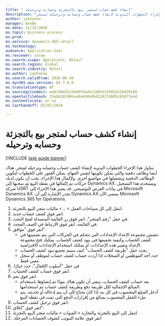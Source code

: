 ```yaml
--- 
title: " إنشاء كشف حساب لمتجر بيع بالتجزئة وحسابه وترحيله"
description: "يتناول هذا الإجراء الخطوات اليدوية لإنشاء كشف حساب وحسابه وترحيله لمتجر."
author: jashanno
manager: AnnBe
ms.date: 11/15/2016
ms.topic: business-process
ms.prod: 
ms.service: dynamics-365-retail
ms.technology: 
audience: Application User
ms.reviewer: josaw
ms.search.scope: Operations, Retail
ms.search.region: Global
ms.search.industry: Retail
ms.author: jashanno
ms.search.validFrom: 2016-06-30
ms.dyn365.ops.version: AX 7.0.0
ms.translationtype: HT
ms.sourcegitcommit: ea07d8e91c94d9fdad4c2d05533981e254420188
ms.openlocfilehash: 33ebb28196baa9ae944dbd124274b05cb587fea4
ms.contentlocale: ar-sa
ms.lasthandoff: 02/07/2018

---
```

# <a name="create-calculate-and-post-a-statement-for-a-retail-store"></a> إنشاء كشف حساب لمتجر بيع بالتجزئة وحسابه وترحيله

[!INCLUDE [task guide banner](../includes/task-guide-banner.md)]

يتناول هذا الإجراء الخطوات اليدوية لإنشاء كشف حساب وحسابه وترحيله لمتجر. هناك أيضا وظائف دفعية والتي يمكن تكوينها لنفس المهام. يمكن العثور على الخطوات لتكوين الوظائف الدفعية وتشغيلها في مواضيع أخرى. ولإكمال هذا الإجراء، يجب أن يكون لديك حركات تم إكمالها في نقطة البيع ثم سحبها إلى Dynamics AX. ويستخدم هذا التسجيل شركة USRT في بيانات العرض التوضيحي. قد يشير هذا الإجراء إلى Microsoft Dynamics AX. تجدر الإشارة إلى أن Dynamics AX يسمى الآن Microsoft Dynamics 365 for Operations.

1. انتقل إلى كل مساحات العمل > .. > ماليات متجر البيع بالتجزئة.
2. انقر فوق كشف حساب جديد.
3. في حقل "‏‫رقم المتجر‬"، انقر فوق زر القائمة المنسدلة لفتح البحث.
4. في القائمة، انقر فوق الارتباط في الصف المحدد.
5. انقر فوق "موافق".
    * تتضمن مجموعة الإعداد الإعدادات التي تتحكم في الحركات التي يتم تضمينها في كشف الحساب وكيفية تجميعها في بنود كشف الحساب. يمكنك فتح مجموعة الإعداد وتغيير هذه الإعدادات، أو يمكنك استخدام الإعدادات الافتراضية.  
    * يحدد حقل "‏‫طريقة كشف الحساب‬" كيف سيتم تجميع بنود كشف الحساب.  
    * حدد أحد الموظفين أو السجلات إذا أردت حساب كشف حساب لموظف أو سجل معين فقط.  
6. في حقل "‬‏‫أسلوب الإقفال"، حدد خيارًا.
7. انقر فوق حساب كشف الحساب.
8. انقر فوق نعم.
    * بعد حساب كشف الحساب، ينبغي أن تكون هناك بنودًا تم إنشاؤها باستخدام المبالغ الإجمالية لكل طريقة دفع وطريقة كشف حساب تم استخدامها.  
    * أدخل المبلغ المحسوب في كل بند إذا كان يحتاج إلى أن يتم إدخاله أو تحديثه. يتم ملء الحقل المحسوب بمبالغ من إقرارات الدفع التي تمت في نقطة البيع.  
9. انقر فوق ترحيل كشف الحساب.
10. انقر فوق "إغلاق".
11. انتقل إلى البيع بالتجزئة والتجارة > القنوات > ‏‫ماليات متجر البيع بالتجزئة‬.
12. انقر فوق علامة التبويب ‏‫كشوف الحسابات المرحلة.


